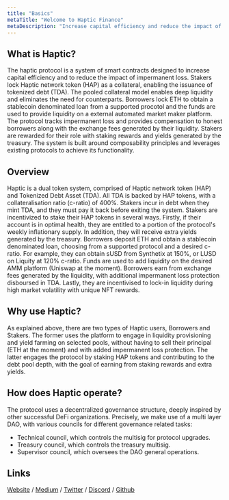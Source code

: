 ```yaml
---
title: "Basics"
metaTitle: "Welcome to Haptic Finance"
metaDescription: "Increase capital efficiency and reduce the impact of impermanent loss."
---
```


## What is Haptic?

The haptic protocol is a system of smart contracts designed to increase capital efficiency and to reduce the impact of impermanent loss. Stakers lock Haptic network token (HAP) as a collateral, enabling the issuance of tokenized debt (TDA). The pooled collateral model enables deep liquidity and eliminates the need for counterparts. Borrowers lock ETH to obtain a stablecoin denominated loan from a supported procotol and the funds are used to provide liquidity on a external automated market maker platform. The protocol tracks impermanent loss and provides compensation to honest borrowers along with the exchange fees generated by their liquidity. Stakers are rewarded for their role with staking rewards and yields generated by the treasury. The system is built around composability principles and leverages existing protocols to achieve its functionality.

## Overview

Haptic is a dual token system, comprised of Haptic network token (HAP) and Tokenized Debt Asset (TDA). All TDA is backed by HAP tokens, with a collateralisation ratio (c-ratio) of 400%. Stakers incur in debt when they mint TDA, and they must pay it back before exiting the system. Stakers are incentivized to stake their HAP tokens in several ways. Firstly, if their account is in optimal health, they are entitled to a portion of the protocol's weekly inflationary supply. In addition, they will receive extra yields generated by the treasury. Borrowers deposit ETH and obtain a stablecoin denominated loan, choosing from a supported protocol and a desired c-ratio. For example, they can obtain sUSD from Synthetix at 150%, or LUSD on Liquity at 120% c-ratio. Funds are used to add liquidity on the desired AMM platform (Uniswap at the moment). Borrowers earn from exchange fees generated by the liquidity, with additional impermanent loss protection disboursed in TDA. Lastly, they are incentivised to lock-in liquidity during high market volatility with unique NFT rewards. 


## Why use Haptic?

As explained above, there are two types of Haptic users, Borrowers and Stakers. The former uses the platform to engage in liquidity provisioning and yield farming on selected pools, without having to sell their principal (ETH at the moment) and with added impermanent loss protection. The latter engages the protocol by staking HAP tokens and contributing to the debt pool depth, with the goal of earning from staking rewards and extra yields. 

## How does Haptic operate?

The protocol uses a decentralized governance structure, deeply inspired by other successful DeFi organizations. Precisely, we make use of a multi layer DAO, with various councils for different governance related tasks:
- Technical council, which controls the multisig for protocol upgrades. 
- Treasury council, which controls the treasury multisig.
- Supervisor council, which oversees the DAO general operations.


## Links

[Website](https://haptic.finance) / [Medium](https://hapticfinance.medium.com/) / [Twitter](https://twitter.com/hapticfinance/) / [Discord](https://twitter.com/hapticfinance/) / [Github](https://github.com/hapticfinance/)